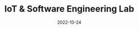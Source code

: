 ---
title: IoT & Software Engineering Lab
date: 2022-10-24
type: landing

sections:

  - block: hero
    content:
      title: |
        Deakin University IoT and Software Engineering Lab
      text: |
        <br>
        The Deakin IoT Lab drives innovation at the intersection of connected devices and intelligent systems. Our work spans Internet of Things (IoT), software engineering, and data-driven solutions aimed at creating real-world impact across health, environment, manufacturing, and smart cities.
      image:
        filename: coders.jpg
        alt: Research overview image
        placement: right
        style: |
          animation: fadeIn 2s ease-in-out;
    design:
      align: center
      font_size: '34px'
      color: '#222'
      css_class: fade-in-section



custom_css:
  - css/animations.css
---
